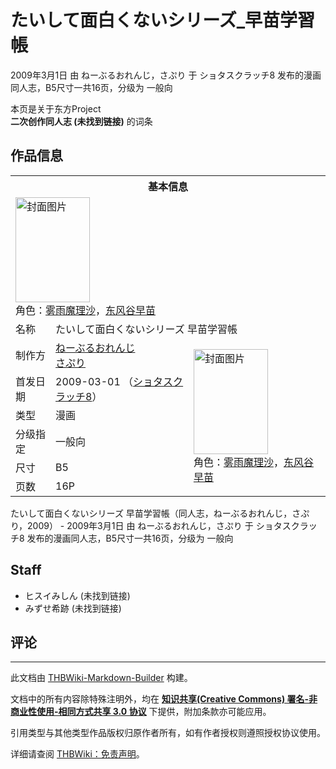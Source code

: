 # たいして面白くないシリーズ_早苗学習帳

<!-- source html: G:\repos\THBWiki-Markdown-Builder\THBWikiMarkdown\Temp\main\e\e8\ns0%3A%E3%81%9F%E3%81%84%E3%81%97%E3%81%A6%E9%9D%A2%E7%99%BD%E3%81%8F%E3%81%AA%E3%81%84%E3%82%B7%E3%83%AA%E3%83%BC%E3%82%BA_%E6%97%A9%E8%8B%97%E5%AD%A6%E7%BF%92%E5%B8%B3.html -->

2009年3月1日 由 ねーぶるおれんじ，さぷり 于 ショタスクラッチ8 发布的漫画同人志，B5尺寸一共16页，分级为 一般向

本页是关于东方Project  
 **二次创作同人志 (未找到链接)** 的词条
## 作品信息

<table><tbody><tr><th colspan="3">基本信息</th></tr><tr><td class="cover-artwork-mobile" colspan="2"><a href="./文件-たいして面白くないシリーズ_早苗学習帳封面.jpg.md" class="image" title="封面图片"><img alt="封面图片" src="https://upload.thwiki.cc/thumb/d/d2/%E3%81%9F%E3%81%84%E3%81%97%E3%81%A6%E9%9D%A2%E7%99%BD%E3%81%8F%E3%81%AA%E3%81%84%E3%82%B7%E3%83%AA%E3%83%BC%E3%82%BA_%E6%97%A9%E8%8B%97%E5%AD%A6%E7%BF%92%E5%B8%B3%E5%B0%81%E9%9D%A2.jpg/119px-%E3%81%9F%E3%81%84%E3%81%97%E3%81%A6%E9%9D%A2%E7%99%BD%E3%81%8F%E3%81%AA%E3%81%84%E3%82%B7%E3%83%AA%E3%83%BC%E3%82%BA_%E6%97%A9%E8%8B%97%E5%AD%A6%E7%BF%92%E5%B8%B3%E5%B0%81%E9%9D%A2.jpg" decoding="async" loading="lazy" width="119" height="168" srcset="https://upload.thwiki.cc/thumb/d/d2/%E3%81%9F%E3%81%84%E3%81%97%E3%81%A6%E9%9D%A2%E7%99%BD%E3%81%8F%E3%81%AA%E3%81%84%E3%82%B7%E3%83%AA%E3%83%BC%E3%82%BA_%E6%97%A9%E8%8B%97%E5%AD%A6%E7%BF%92%E5%B8%B3%E5%B0%81%E9%9D%A2.jpg/178px-%E3%81%9F%E3%81%84%E3%81%97%E3%81%A6%E9%9D%A2%E7%99%BD%E3%81%8F%E3%81%AA%E3%81%84%E3%82%B7%E3%83%AA%E3%83%BC%E3%82%BA_%E6%97%A9%E8%8B%97%E5%AD%A6%E7%BF%92%E5%B8%B3%E5%B0%81%E9%9D%A2.jpg 1.5x, https://upload.thwiki.cc/thumb/d/d2/%E3%81%9F%E3%81%84%E3%81%97%E3%81%A6%E9%9D%A2%E7%99%BD%E3%81%8F%E3%81%AA%E3%81%84%E3%82%B7%E3%83%AA%E3%83%BC%E3%82%BA_%E6%97%A9%E8%8B%97%E5%AD%A6%E7%BF%92%E5%B8%B3%E5%B0%81%E9%9D%A2.jpg/238px-%E3%81%9F%E3%81%84%E3%81%97%E3%81%A6%E9%9D%A2%E7%99%BD%E3%81%8F%E3%81%AA%E3%81%84%E3%82%B7%E3%83%AA%E3%83%BC%E3%82%BA_%E6%97%A9%E8%8B%97%E5%AD%A6%E7%BF%92%E5%B8%B3%E5%B0%81%E9%9D%A2.jpg 2x" data-file-width="272" data-file-height="384"></a><div class="cover-char">角色：<a href="./雾雨魔理沙.md" title="雾雨魔理沙">雾雨魔理沙</a>，<a href="./东风谷早苗.md" title="东风谷早苗">东风谷早苗</a></div></td>
</tr><tr><td class="label">名称</td><td colspan="2"> たいして面白くないシリーズ 早苗学習帳 </td></tr><tr><td class="label">制作方</td><td><a href="/index.php?title=%E3%81%AD%E3%83%BC%E3%81%B6%E3%82%8B%E3%81%8A%E3%82%8C%E3%82%93%E3%81%98&amp;action=edit&amp;redlink=1" class="new" title="ねーぶるおれんじ（页面不存在）">ねーぶるおれんじ</a><br><a href="./さぷり.md" title="さぷり">さぷり</a></td><td class="cover-artwork" rowspan="6" style="min-width:168px;"><a href="./文件-たいして面白くないシリーズ_早苗学習帳封面.jpg.md" class="image" title="封面图片"><img alt="封面图片" src="https://upload.thwiki.cc/thumb/d/d2/%E3%81%9F%E3%81%84%E3%81%97%E3%81%A6%E9%9D%A2%E7%99%BD%E3%81%8F%E3%81%AA%E3%81%84%E3%82%B7%E3%83%AA%E3%83%BC%E3%82%BA_%E6%97%A9%E8%8B%97%E5%AD%A6%E7%BF%92%E5%B8%B3%E5%B0%81%E9%9D%A2.jpg/119px-%E3%81%9F%E3%81%84%E3%81%97%E3%81%A6%E9%9D%A2%E7%99%BD%E3%81%8F%E3%81%AA%E3%81%84%E3%82%B7%E3%83%AA%E3%83%BC%E3%82%BA_%E6%97%A9%E8%8B%97%E5%AD%A6%E7%BF%92%E5%B8%B3%E5%B0%81%E9%9D%A2.jpg" decoding="async" loading="lazy" width="119" height="168" srcset="https://upload.thwiki.cc/thumb/d/d2/%E3%81%9F%E3%81%84%E3%81%97%E3%81%A6%E9%9D%A2%E7%99%BD%E3%81%8F%E3%81%AA%E3%81%84%E3%82%B7%E3%83%AA%E3%83%BC%E3%82%BA_%E6%97%A9%E8%8B%97%E5%AD%A6%E7%BF%92%E5%B8%B3%E5%B0%81%E9%9D%A2.jpg/178px-%E3%81%9F%E3%81%84%E3%81%97%E3%81%A6%E9%9D%A2%E7%99%BD%E3%81%8F%E3%81%AA%E3%81%84%E3%82%B7%E3%83%AA%E3%83%BC%E3%82%BA_%E6%97%A9%E8%8B%97%E5%AD%A6%E7%BF%92%E5%B8%B3%E5%B0%81%E9%9D%A2.jpg 1.5x, https://upload.thwiki.cc/thumb/d/d2/%E3%81%9F%E3%81%84%E3%81%97%E3%81%A6%E9%9D%A2%E7%99%BD%E3%81%8F%E3%81%AA%E3%81%84%E3%82%B7%E3%83%AA%E3%83%BC%E3%82%BA_%E6%97%A9%E8%8B%97%E5%AD%A6%E7%BF%92%E5%B8%B3%E5%B0%81%E9%9D%A2.jpg/238px-%E3%81%9F%E3%81%84%E3%81%97%E3%81%A6%E9%9D%A2%E7%99%BD%E3%81%8F%E3%81%AA%E3%81%84%E3%82%B7%E3%83%AA%E3%83%BC%E3%82%BA_%E6%97%A9%E8%8B%97%E5%AD%A6%E7%BF%92%E5%B8%B3%E5%B0%81%E9%9D%A2.jpg 2x" data-file-width="272" data-file-height="384"></a><div class="cover-char">角色：<a href="./雾雨魔理沙.md" title="雾雨魔理沙">雾雨魔理沙</a>，<a href="./东风谷早苗.md" title="东风谷早苗">东风谷早苗</a></div></td>
</tr><tr><td class="label">首发日期</td><td>2009-03-01&#160;（<a href="/展会作品列表?e=%E3%82%B7%E3%83%A7%E3%82%BF%E3%82%B9%E3%82%AF%E3%83%A9%E3%83%83%E3%83%81%238">ショタスクラッチ8</a>）</td></tr><tr><td class="label">类型</td><td>漫画</td></tr><tr><td class="label">分级指定</td><td>一般向</td></tr><tr><td class="label">尺寸</td><td>B5</td></tr><tr><td class="label">页数</td><td>16P</td></tr></tbody></table>

たいして面白くないシリーズ 早苗学習帳（同人志，ねーぶるおれんじ，さぷり，2009） - 2009年3月1日 由 ねーぶるおれんじ，さぷり 于 ショタスクラッチ8 发布的漫画同人志，B5尺寸一共16页，分级为 一般向
## Staff
- ヒスイみしん (未找到链接)
- みずせ希跡 (未找到链接)

## 评论




---

此文档由 [THBWiki-Markdown-Builder](https://github.com/Delsin-Yu/THBWiki-Markdown-Builder) 构建。

文档中的所有内容除特殊注明外，均在 [**知识共享(Creative Commons) 署名-非商业性使用-相同方式共享 3.0 协议**](https://creativecommons.org/licenses/by-sa/3.0/deed.zh-hans) 下提供，附加条款亦可能应用。

引用类型与其他类型作品版权归原作者所有，如有作者授权则遵照授权协议使用。

详细请查阅 [THBWiki：免责声明](https://thbwiki.cc/THBWiki:%E5%85%8D%E8%B4%A3%E5%A3%B0%E6%98%8E)。

